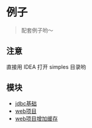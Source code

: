 # 例子

> 配套例子哟～

## 注意

直接用 IDEA 打开 simples 目录哟

## 模块

- [jdbc基础](./jdbc-simple)
- [web项目](./spring-boot-simple)
- [web项目增加缓存](./spring-boot-redis-simple)
